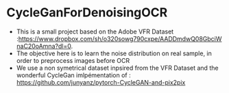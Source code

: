 # CycleGanForDenoisingOCR

* This is a small project based on the Adobe VFR Dataset :https://www.dropbox.com/sh/o320sowg790cxpe/AADDmdwQ08GbciWnaC20oAmna?dl=0.
* The objective here is to learn the noise distribution on real sample, in order to preprocess images before OCR
* We use a non symetrical dataset inpsired from the VFR Dataset and the wonderful CycleGan imlpémentation of :
  https://github.com/junyanz/pytorch-CycleGAN-and-pix2pix
